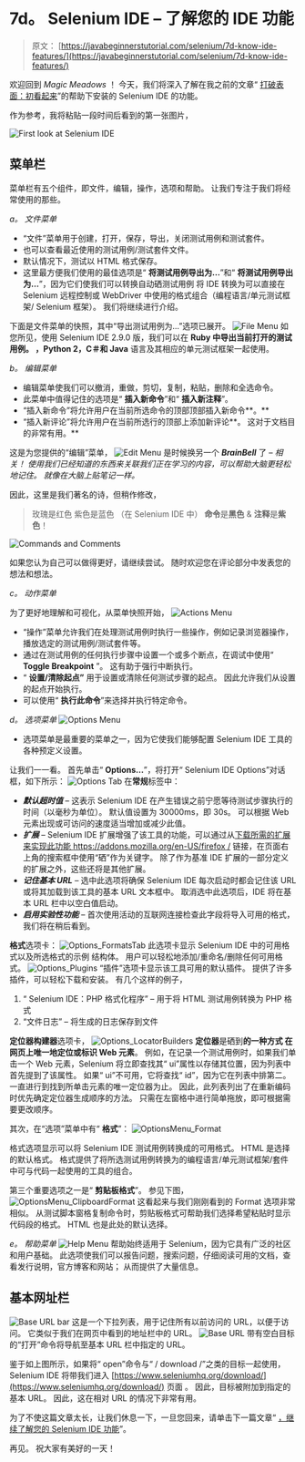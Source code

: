 # 7d。 Selenium IDE – 了解您的 IDE 功能

> 原文： [https://javabeginnerstutorial.com/selenium/7d-know-ide-features/](https://javabeginnerstutorial.com/selenium/7d-know-ide-features/)

欢迎回到 *Magic Meadows* ！ 今天，我们将深入了解在我之前的文章“ [打破表面：初看起来](https://javabeginnerstutorial.com/selenium/7c-selenium-ide-first-look/)”的帮助下安装的 Selenium IDE 的功能。

作为参考，我将粘贴一段时间后看到的第一张图片，

![First look at Selenium IDE](img/0b1859fc1dff08f5d01ed4a47dd795e2.png)

## 菜单栏

菜单栏有五个组件，即文件，编辑，操作，选项和帮助。 让我们专注于我们将经常使用的那些。

*a。 文件菜单*

*   “文件”菜单用于创建，打开，保存，导出，关闭测试用例和测试套件。
*   也可以查看最近使用的测试用例/测试套件文件。
*   默认情况下，测试以 HTML 格式保存。
*   这里最方便我们使用的最佳选项是“ **将测试用例导出为…**”和“ **将测试用例导出为…**”，因为它们使我们可以转换自动硒测试用例 将 IDE 转换为可以直接在 Selenium 远程控制或 WebDriver 中使用的格式组合（编程语言/单元测试框架/ Selenium 框架）。 我们将继续进行介绍。

下面是文件菜单的快照，其中“导出测试用例为...”选项已展开。
![File Menu](img/24895708c6a299029d9c518a1af06eba.png)
如您所见，使用 Selenium IDE 2.9.0 版，我们可以在 **Ruby 中导出当前打开的测试用例。 ，Python 2，C＃和 Java** 语言及其相应的单元测试框架一起使用。

*b。 编辑菜单*

*   编辑菜单使我们可以撤消，重做，剪切，复制，粘贴，删除和全选命令。
*   此菜单中值得记住的选项是“ **插入新命令**”和“ **插入新注释**”。
*   “插入新命令”将允许用户在当前所选命令的顶部顶部插入新命令**。**
*   “插入新评论”将允许用户在当前所选行的顶部上添加新评论**。 这对于文档目的非常有用。**

这是为您提供的“编辑”菜单，
![Edit Menu](img/bca40d632ffeab3c1eea07bbae13700a.png)
是时候换另一个 ***BrainBell*** 了 – *相关！ 使用我们已经知道的东西来关联我们正在学习的内容，可以帮助大脑更轻松地记住。 就像在大脑上贴笔记一样。*

因此，这里是我们著名的诗，但稍作修改，

> 玫瑰是红色
> 紫色是蓝色
> （在 Selenium IDE 中）
> **命令**是**黑色** &
> **注释**是**紫色**！

![Commands and Comments](img/027159fc862804c312b3dcefb97f1496.png)

如果您认为自己可以做得更好，请继续尝试。 随时欢迎您在评论部分中发表您的想法和想法。

*c。 动作菜单*

为了更好地理解和可视化，从菜单快照开始，
![Actions Menu](img/0ef083347d6650137f2f24ba150ed92d.png)

*   “操作”菜单允许我们在处理测试用例时执行一些操作，例如记录浏览器操作，播放选定的测试用例/测试套件等。
*   通过在测试用例的任何执行步骤中设置一个或多个断点，在调试中使用“ **Toggle Breakpoint** ”。 这有助于强行中断执行。
*   “ **设置/清除起点”** 用于设置或清除任何测试步骤的起点。 因此允许我们从设置的起点开始执行。
*   可以使用“ **执行此命令**”来选择并执行特定命令。

*d。 选项菜单*
![Options Menu](img/87ab0a72b2a9fec67ca7da2c2321179a.png)

*   选项菜单是最重要的菜单之一，因为它使我们能够配置 Selenium IDE 工具的各种预定义设置。

让我们一一看。 首先单击“ **Options…**”，将打开“ Selenium IDE Options”对话框，如下所示：
![Options Tab](img/623b4cf4e5686cd55858863954e6a1fd.png)
在**常规**标签中：

*   ***默认超时值*** – 这表示 Selenium IDE 在产生错误之前宁愿等待测试步骤执行的时间（以毫秒为单位）。 默认值设置为 30000ms，即 30s。 可以根据 Web 元素出现或可访问的速度适当增加或减少此值。
*   ***扩展*** – Selenium IDE 扩展增强了该工具的功能，可以通过从[下载所需的扩展来实现此功能 https://addons.mozilla.org/en-US/firefox /](https://addons.mozilla.org/en-US/firefox/) 链接，在页面右上角的搜索框中使用“硒”作为关键字。 除了作为基准 IDE 扩展的一部分定义的扩展之外，这些还将是其他扩展。
*   ***记住基本 URL*** – 选中此选项将确保 Selenium IDE 每次启动时都会记住该 URL 或将其加载到该工具的基本 URL 文本框中。 取消选中此选项后，IDE 将在基本 URL 栏中以空白值启动。
*   ***启用实验性功能*** – 首次使用活动的互联网连接检查此字段将导入可用的格式，我们将在稍后看到。

**格式**选项卡：
![Options_FormatsTab](img/b91c63027b049273e73b7783b205df00.png)
此选项卡显示 Selenium IDE 中的可用格式以及所选格式的示例 结构体。 用户可以轻松地添加/重命名/删除任何可用格式。
![Options_Plugins](img/ea86a0c33f4595b96ebf8389efba551c.png)
“插件”选项卡显示该工具可用的默认插件。 提供了许多插件，可以轻松下载和安装。 有几个这样的例子，

1.  “ Selenium IDE：PHP 格式化程序” – 用于将 HTML 测试用例转换为 PHP 格式
2.  “文件日志” – 将生成的日志保存到文件

**定位器构建器**选项卡，
![Options_LocatorBuilders](img/970e1bb1d3fd6e74193fcd41c704bcce.png)
**定位器**是硒到**的一种方式 在网页上唯一地定位或标识 Web 元素**。 例如，在记录一个测试用例时，如果我们单击一个 Web 元素，Selenium 将立即查找其“ ui”属性以存储其位置，因为列表中首先提到了该属性。 如果“ ui”不可用，它将查找“ id”，因为它在列表中排第二。 一直进行到找到所单击元素的唯一定位器为止。 因此，此列表列出了在重新编码时优先确定定位器生成顺序的方法。 只需在左窗格中进行简单拖放，即可根据需要更改顺序。

其次，在“选项”菜单中有“ **格式**”：
![OptionsMenu_Format](img/f1ac189be99456f3852546d22bceee05.png)

格式选项显示可以将 Selenium IDE 测试用例转换成的可用格式。 HTML 是选择的默认格式。 格式提供了将所选测试用例转换为的编程语言/单元测试框架/套件中可与代码一起使用的工具的组合。

第三个重要选项之一是“ **剪贴板格式**”。 参见下图，
![OptionsMenu_ClipboardFormat](img/d2544d9cf0a5178d9c6f7aea01486e9e.png)
这看起来与我们刚刚看到的 Format 选项非常相似。 从测试脚本窗格复制命令时，剪贴板格式可帮助我们选择希望粘贴时显示代码段的格式。 HTML 也是此处的默认选择。

*e。 帮助菜单*
![Help Menu](img/66e467f0cf631aade2cc71c969cef3bb.png)
帮助始终适用于 Selenium，因为它具有广泛的社区和用户基础。 此选项使我们可以报告问题，搜索问题，仔细阅读可用的文档，查看发行说明，官方博客和网站； 从而提供了大量信息。

## 基本网址栏

![Base URL bar](img/f58ed60988d224a39a032469cfea7e46.png)
这是一个下拉列表，用于记住所有以前访问的 URL，以便于访问。 它类似于我们在网页中看到的地址栏中的 URL。
![Base URL](img/7cbf0ddbfad878b8585cb6e316c11fb4.png)
带有空白目标的“打开”命令将导航至基本 URL 栏中指定的 URL。

鉴于如上图所示，如果将“ open”命令与“ / download /”之类的目标一起使用，Selenium IDE 将带我们进入 [https://www.seleniumhq.org/download/](https://www.seleniumhq.org/download/) 页面 。 因此，目标被附加到指定的基本 URL。 因此，这在相对 URL 的情况下非常有用。

为了不使这篇文章太长，让我们休息一下，一旦您回来，请单击下一篇文章“ [，继续了解您的 Selenium IDE 功能](https://javabeginnerstutorial.com/selenium/ide-know-ide-features-contd/)”。

再见。 祝大家有美好的一天！


